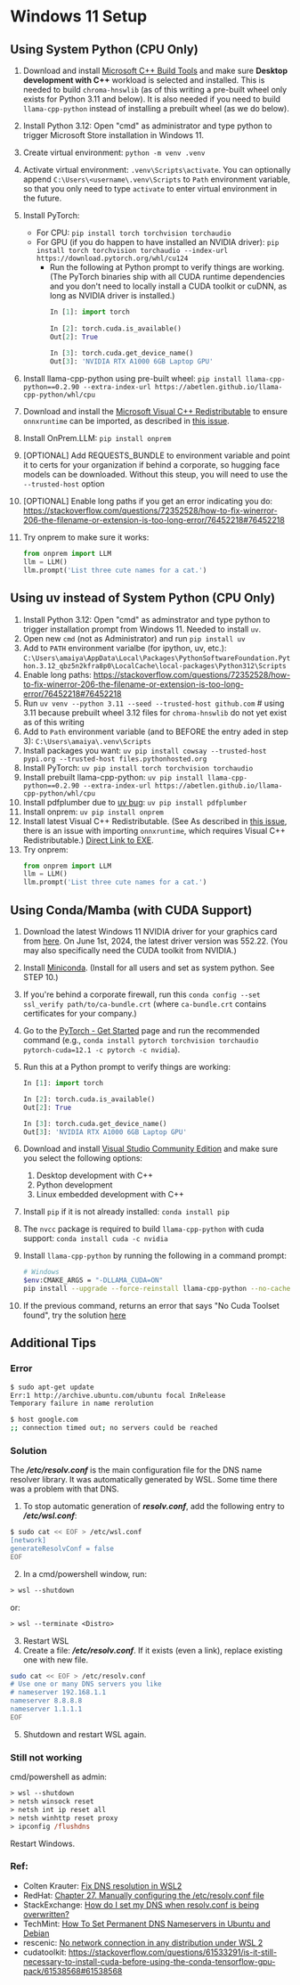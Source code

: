 # Windows 11 Setup

## Using System Python (CPU Only)
1. Download and install [Microsoft C++ Build Tools](https://visualstudio.microsoft.com/visual-cpp-build-tools/) and make sure **Desktop development with C++** workload is selected and installed. This is needed to build `chroma-hnswlib` (as of this writing a pre-built wheel only exists for Python 3.11 and below). It is also needed if you need to build `llama-cpp-python` instead of installing a prebuilt wheel (as we do below).
2. Install Python 3.12:  Open "cmd" as administrator and type python to trigger Microsoft Store installation in Windows 11.
3. Create virtual environment: `python -m venv .venv`
4. Activate virtual environment: `.venv\Scripts\activate`. You can optionally append `C:\Users\<username\.venv\Scripts` to `Path` environment variable, so that you only need to type `activate` to enter virtual environment in the future.
5. Install PyTorch:
   - For CPU: `pip install torch torchvision torchaudio`
   - For GPU (if you do happen to have installed an NVIDIA driver): `pip install torch torchvision torchaudio --index-url https://download.pytorch.org/whl/cu124`
     - Run the following at Python prompt to verify things are working. (The PyTorch binaries ship with all CUDA runtime dependencies and you don't need to locally install a CUDA toolkit or cuDNN, as long as NVIDIA driver is installed.)
	   ```python
	   In [1]: import torch
	
	   In [2]: torch.cuda.is_available()
	   Out[2]: True
	
	   In [3]: torch.cuda.get_device_name()
	   Out[3]: 'NVIDIA RTX A1000 6GB Laptop GPU'
	   ```
7. Install llama-cpp-python using pre-built wheel: `pip install llama-cpp-python==0.2.90 --extra-index-url https://abetlen.github.io/llama-cpp-python/whl/cpu`
8. Download and install the [Microsoft Visual C++ Redistributable](https://aka.ms/vs/17/release/vc_redist.x64.exe) to ensure `onnxruntime` can be imported, as described in [this issue](https://github.com/AUTOMATIC1111/stable-diffusion-webui/discussions/16342#discussioncomment-10279473).

10. Install OnPrem.LLM: `pip install onprem `
11. [OPTIONAL] Add REQUESTS_BUNDLE to environment variable and point it to certs for your organization if behind a corporate, so hugging face models can be downloaded. Without this steup, you will need to use the `--trusted-host` option
12. [OPTIONAL] Enable long paths if you get an error indicating you do:  https://stackoverflow.com/questions/72352528/how-to-fix-winerror-206-the-filename-or-extension-is-too-long-error/76452218#76452218
13. Try onprem to make sure it works:
     ```python
     from onprem import LLM
     llm = LLM()
     llm.prompt('List three cute names for a cat.')
     ```

## Using uv instead of System Python (CPU Only)
1. Install Python 3.12:  Open "cmd" as adminstrator and type python to trigger installation prompt from Windows 11. Needed to install `uv`.
2. Open new `cmd` (not as Administrator) and run `pip install uv`
3. Add to `PATH` environment varialbe (for ipython, uv, etc.):  `C:\Users\amaiya\AppData\Local\Packages\PythonSoftwareFoundation.Python.3.12_qbz5n2kfra8p0\LocalCache\local-packages\Python312\Scripts`
4. Enable long paths:  https://stackoverflow.com/questions/72352528/how-to-fix-winerror-206-the-filename-or-extension-is-too-long-error/76452218#76452218
5. Run `uv venv --python 3.11 --seed --trusted-host github.com` # using 3.11 because prebuilt wheel 3.12 files for `chroma-hnswlib` do not yet exist as of this writing
6. Add to `Path` environment variable (and to BEFORE the entry aded in step 3): `C:\Users\amaiya\.venv\Scripts`
7. Install packages you want: `uv pip install cowsay --trusted-host pypi.org --trusted-host files.pythonhosted.org`
8. Install PyTorch: `uv pip install torch torchvision torchaudio`
9. Install prebuilt llama-cpp-python: `uv pip install llama-cpp-python==0.2.90 --extra-index-url https://abetlen.github.io/llama-cpp-python/whl/cpu`
10. Install pdfplumber due to [uv bug](https://github.com/Unstructured-IO/unstructured-inference/issues/368): `uv pip install pdfplumber`
11. Install onprem: `uv pip install onprem`
12. Install latest Visual C++ Redistributable. (See As described in [this issue](https://github.com/AUTOMATIC1111/stable-diffusion-webui/discussions/16342#discussioncomment-10279473), there is an issue with importing `onnxruntime`, which requires Visual C++ Redistributable.)  [Direct Link to EXE](https://aka.ms/vs/17/release/vc_redist.x64.exe).
13. Try onprem:
     ```python
     from onprem import LLM
     llm = LLM()
     llm.prompt('List three cute names for a cat.')
     ```





## Using Conda/Mamba (with CUDA Support)

1. Download the latest Windows 11 NVIDIA driver for your graphics card from [here](https://www.nvidia.com/Download/index.aspx). On June 1st, 2024, the latest driver version was 552.22. (You may also specifically need the CUDA toolkit from NVIDIA.)
2. Install [Miniconda](https://docs.anaconda.com/free/miniconda/). (Install for all users and set as system python. See STEP 10.)
3. If you're behind a corporate firewall, run this `conda config --set ssl_verify path/to/ca-bundle.crt` (where `ca-bundle.crt` contains certificates for your company.)
4. Go to the [PyTorch - Get Started](https://pytorch.org/get-started/locally/) page and run the recommended command (e.g., `conda install pytorch torchvision torchaudio pytorch-cuda=12.1 -c pytorch -c nvidia`).
5. Run this at a Python prompt to verify things are working:
   ```python
   In [1]: import torch

   In [2]: torch.cuda.is_available()
   Out[2]: True

   In [3]: torch.cuda.get_device_name()
   Out[3]: 'NVIDIA RTX A1000 6GB Laptop GPU'
   ```
6. Download and install [Visual Studio Community Edition](https://visualstudio.microsoft.com/vs/community/) and make sure you select the following options:
    1. Desktop development with C++
	2. Python development
	3. Linux embedded development with C++

7. Install `pip` if it is not already installed: `conda install pip`
8. The `nvcc` package is required to build `llama-cpp-python` with cuda support: `conda install cuda -c nvidia`
9. Install `llama-cpp-python` by running the following in a command prompt:
    ```sh
	# Windows
	$env:CMAKE_ARGS = "-DLLAMA_CUDA=ON"
	pip install --upgrade --force-reinstall llama-cpp-python --no-cache-dir
	```
10. If the previous command, returns an error that says "No Cuda Toolset found", try the solution [here](https://github.com/NVlabs/tiny-cuda-nn/issues/164#issuecomment-1280749170)


## Additional Tips

### Error

```sh
$ sudo apt-get update
Err:1 http://archive.ubuntu.com/ubuntu focal InRelease
Temporary failure in name rerolution

$ host google.com
;; connection timed out; no servers could be reached
```

### Solution
The ***/etc/resolv.conf*** is the main configuration file for the DNS name resolver library. It was automatically generated by WSL. Some time there was a problem with that DNS.

1. To stop automatic generation of ***resolv.conf***, add the following entry to ***/etc/wsl.conf***:

```sh
$ sudo cat << EOF > /etc/wsl.conf
[network]
generateResolvConf = false
EOF
```

2. In a cmd/powershell window, run:
```ps
> wsl --shutdown
```
or:
```ps
> wsl --terminate <Distro>
```

3. Restart WSL
4. Create a file: ***/etc/resolv.conf***. If it exists (even a link), replace existing one with new file.

```sh
sudo cat << EOF > /etc/resolv.conf
# Use one or many DNS servers you like
# nameserver 192.168.1.1
nameserver 8.8.8.8
nameserver 1.1.1.1
EOF
```

5. Shutdown and restart WSL again.

### Still not working
cmd/powershell as admin:

```ps
> wsl --shutdown
> netsh winsock reset
> netsh int ip reset all
> netsh winhttp reset proxy
> ipconfig /flushdns
```

Restart Windows.

### Ref:
- Colten Krauter: [Fix DNS resolution in WSL2](https://gist.github.com/coltenkrauter/608cfe02319ce60facd76373249b8ca6)
- RedHat: [Chapter 27. Manually configuring the /etc/resolv.conf file](https://access.redhat.com/documentation/en-us/red_hat_enterprise_linux/8/html/configuring_and_managing_networking/manually-configuring-the-etc-resolv-conf-file_configuring-and-managing-networking)
- StackExchange: [How do I set my DNS when resolv.conf is being overwritten?](https://unix.stackexchange.com/questions/128220/how-do-i-set-my-dns-when-resolv-conf-is-being-overwritten)
- TechMint: [How To Set Permanent DNS Nameservers in Ubuntu and Debian](https://www.tecmint.com/set-permanent-dns-nameservers-in-ubuntu-debian/)
- rescenic: [No network connection in any distribution under WSL 2](https://github.com/microsoft/WSL/issues/5336#issuecomment-653881695)
- cudatoolkit: https://stackoverflow.com/questions/61533291/is-it-still-necessary-to-install-cuda-before-using-the-conda-tensorflow-gpu-pack/61538568#61538568



